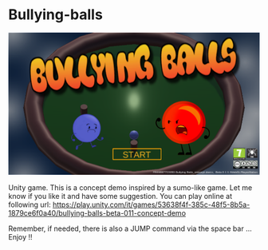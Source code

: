 # Bullying-balls

![alt text](https://github.com/GillesChamp/Bullying-balls/blob/main/Assets/Project%20Library/images/cover.png?raw=true)

Unity game.
This is a concept demo  inspired by a sumo-like game. 
Let me know if you like it and have some suggestion. 
You can play online at following url:
https://play.unity.com/it/games/53638f4f-385c-48f5-8b5a-1879ce6f0a40/bullying-balls-beta-011-concept-demo

Remember, if needed,  there is also a JUMP command via the space bar ... Enjoy !!

